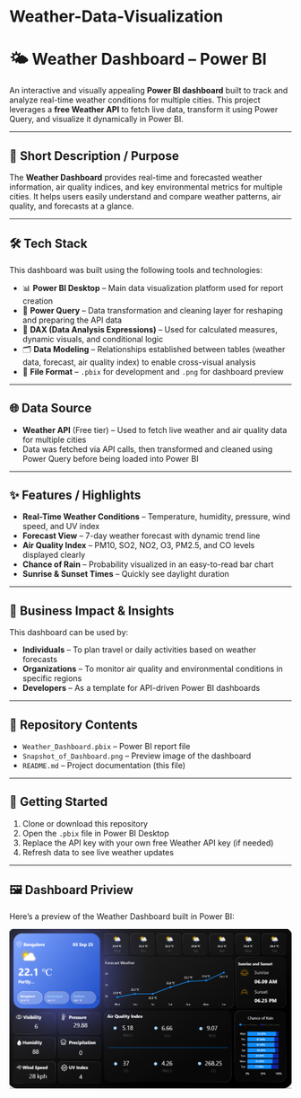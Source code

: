 # Weather-Data-Visualization
# 🌤️ Weather Dashboard – Power BI  

An interactive and visually appealing **Power BI dashboard** built to track and analyze real-time weather conditions for multiple cities. This project leverages a **free Weather API** to fetch live data, transform it using Power Query, and visualize it dynamically in Power BI.

---

## 📜 Short Description / Purpose  
The **Weather Dashboard** provides real-time and forecasted weather information, air quality indices, and key environmental metrics for multiple cities. It helps users easily understand and compare weather patterns, air quality, and forecasts at a glance.

---

## 🛠️ Tech Stack  

This dashboard was built using the following tools and technologies:  

- 📊 **Power BI Desktop** – Main data visualization platform used for report creation  
- 📁 **Power Query** – Data transformation and cleaning layer for reshaping and preparing the API data  
- 🧠 **DAX (Data Analysis Expressions)** – Used for calculated measures, dynamic visuals, and conditional logic  
- 🗂️ **Data Modeling** – Relationships established between tables (weather data, forecast, air quality index) to enable cross-visual analysis  
- 📑 **File Format** – `.pbix` for development and `.png` for dashboard preview  

---

## 🌐 Data Source  

- **Weather API** (Free tier) – Used to fetch live weather and air quality data for multiple cities  
- Data was fetched via API calls, then transformed and cleaned using Power Query before being loaded into Power BI  

---

## ✨ Features / Highlights  

- **Real-Time Weather Conditions** – Temperature, humidity, pressure, wind speed, and UV index  
- **Forecast View** – 7-day weather forecast with dynamic trend line  
- **Air Quality Index** – PM10, SO2, NO2, O3, PM2.5, and CO levels displayed clearly  
- **Chance of Rain** – Probability visualized in an easy-to-read bar chart  
- **Sunrise & Sunset Times** – Quickly see daylight duration  

---

## 🧩 Business Impact & Insights  

This dashboard can be used by:  
- **Individuals** – To plan travel or daily activities based on weather forecasts  
- **Organizations** – To monitor air quality and environmental conditions in specific regions  
- **Developers** – As a template for API-driven Power BI dashboards  

---

## 📂 Repository Contents  

- `Weather_Dashboard.pbix` – Power BI report file  
- `Snapshot_of_Dashboard.png` – Preview image of the dashboard  
- `README.md` – Project documentation (this file)  

---

## 🚀 Getting Started  

1. Clone or download this repository  
2. Open the `.pbix` file in Power BI Desktop  
3. Replace the API key with your own free Weather API key (if needed)  
4. Refresh data to see live weather updates  

---

## 🖼️ Dashboard Priview 

Here’s a preview of the Weather Dashboard built in Power BI:

![Weather Dashboard Screenshot](Snapshot_of_Dashboard.png)
 
